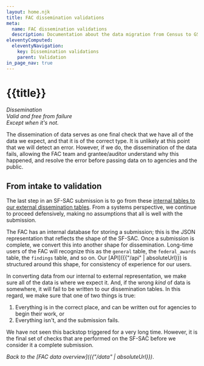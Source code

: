 ```yaml
---
layout: home.njk
title: FAC dissemination validations
meta:
  name: FAC dissemination validations
  description: Documentation about the data migration from Census to GSA.
eleventyComputed:
  eleventyNavigation:
    key: Dissemination validations
    parent: Validation
in_page_nav: true
---
```


# {{title}}

<i>
Dissemination<br>
Valid and free from failure<br>
Except when it's not.<br>
</i>

The dissemination of data serves as one final check that we have all of the data we expect, and that it is of the correct type. It is unlikely at this point that we will detect an error. However, if we do, the dissemination of the data fails, allowing the FAC team and grantee/auditor understand why this happened, and resolve the error before passing data on to agencies and the public.


## From intake to validation

The last step in an SF-SAC submission is to go from these [internal tables to our external dissemination tables](https://github.com/GSA-TTS/FAC/blob/44ae639f70c4552fa584f7042e0c116b0cd93d29/backend/audit/intake_to_dissemination.py). From a systems perspective, we continue to proceed defensively, making no assumptions that all is well with the submission.

The FAC has an internal database for storing a submission; this is the JSON representation that reflects the shape of the SF-SAC. Once a submission is complete, we convert this into another shape for dissemination. Long-time users of the FAC will recognize this as the `general` table, the `federal_awards` table,  the `findings` table, and so on. Our [API]({{"/api" | absoluteUrl}}) is structured around this  shape, for consistency of experience for our users.


In converting data from our internal to external representation, we make sure all of the data is where we expect it. And, if the wrong *kind* of data is somewhere, it will fail to be written to our dissemination tables. In this regard, we make sure that one of two things is true:

1. Everything is in the correct place, and can be written out for agencies to begin their work, or 
2. Everything isn't, and the submission fails.

We have not seen this backstop triggered for a very long time. However, it is the final set of checks that are performed on the SF-SAC before we consider it a complete submission.

*Back to the [FAC data overview]({{"/data" | absoluteUrl}})*.

